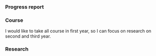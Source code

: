 ### Progress report

### Course
I would like to take all course in first year, so I can focus on research on
second and third year.


### Research

